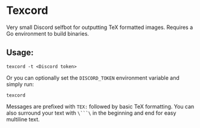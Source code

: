 # Texcord
Very small Discord selfbot for outputting TeX formatted images.
Requires a Go environment to build binaries.

## Usage:
`texcord -t <Discord token>`

Or you can optionally set the `DISCORD_TOKEN` environment variable and simply run:

`texcord`

Messages are prefixed with `TEX:` followed by basic TeX formatting. You can also surround your text with `\```\` in the beginning and end for easy multiline text.